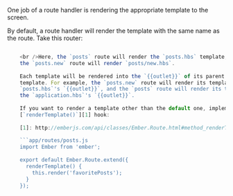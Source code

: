 One job of a route handler is rendering the appropriate template to the screen.

By default, a route handler will render the template with the same name as the route. Take this router:

```app/router.js Router.map(function() { this.route('posts', function() { this.route('new'); }); });

    <br />Here, the `posts` route will render the `posts.hbs` template, and
    the `posts.new` route will render `posts/new.hbs`.
    
    Each template will be rendered into the `{{outlet}}` of its parent route's
    template. For example, the `posts.new` route will render its template into the
    `posts.hbs`'s `{{outlet}}`, and the `posts` route will render its template into
    the `application.hbs`'s `{{outlet}}`.
    
    If you want to render a template other than the default one, implement the
    [`renderTemplate()`][1] hook:
    
    [1]: http://emberjs.com/api/classes/Ember.Route.html#method_renderTemplate
    
    ```app/routes/posts.js
    import Ember from 'ember';
    
    export default Ember.Route.extend({
      renderTemplate() {
        this.render('favoritePosts');
      }
    });